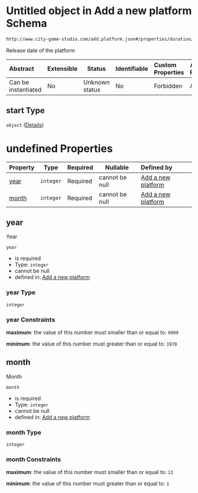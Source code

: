 # Untitled object in Add a new platform Schema

```txt
http://www.city-game-studio.com/add.platform.json#/properties/duration/properties/start
```

Release date of the platform


| Abstract            | Extensible | Status         | Identifiable | Custom Properties | Additional Properties | Access Restrictions | Defined In                                                                           |
| :------------------ | ---------- | -------------- | ------------ | :---------------- | --------------------- | ------------------- | ------------------------------------------------------------------------------------ |
| Can be instantiated | No         | Unknown status | No           | Forbidden         | Allowed               | none                | [add-platform.schema.json\*](../out/add-platform.schema.json "open original schema") |

## start Type

`object` ([Details](add-platform-properties-duration-properties-start.md))

# undefined Properties

| Property        | Type      | Required | Nullable       | Defined by                                                                                                                                                                                                  |
| :-------------- | --------- | -------- | -------------- | :---------------------------------------------------------------------------------------------------------------------------------------------------------------------------------------------------------- |
| [year](#year)   | `integer` | Required | cannot be null | [Add a new platform](add-platform-properties-duration-properties-start-properties-year.md "http&#x3A;//www.city-game-studio.com/add.platform.json#/properties/duration/properties/start/properties/year")   |
| [month](#month) | `integer` | Required | cannot be null | [Add a new platform](add-platform-properties-duration-properties-start-properties-month.md "http&#x3A;//www.city-game-studio.com/add.platform.json#/properties/duration/properties/start/properties/month") |

## year

Year


`year`

-   is required
-   Type: `integer`
-   cannot be null
-   defined in: [Add a new platform](add-platform-properties-duration-properties-start-properties-year.md "http&#x3A;//www.city-game-studio.com/add.platform.json#/properties/duration/properties/start/properties/year")

### year Type

`integer`

### year Constraints

**maximum**: the value of this number must smaller than or equal to: `9999`

**minimum**: the value of this number must greater than or equal to: `1970`

## month

Month


`month`

-   is required
-   Type: `integer`
-   cannot be null
-   defined in: [Add a new platform](add-platform-properties-duration-properties-start-properties-month.md "http&#x3A;//www.city-game-studio.com/add.platform.json#/properties/duration/properties/start/properties/month")

### month Type

`integer`

### month Constraints

**maximum**: the value of this number must smaller than or equal to: `12`

**minimum**: the value of this number must greater than or equal to: `1`
